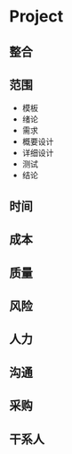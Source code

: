# Project

## 整合

## 范围

- 模板
- 绪论
- 需求
- 概要设计
- 详细设计
- 测试
- 结论

## 时间

## 成本

## 质量

## 风险

## 人力

## 沟通

## 采购

## 干系人


